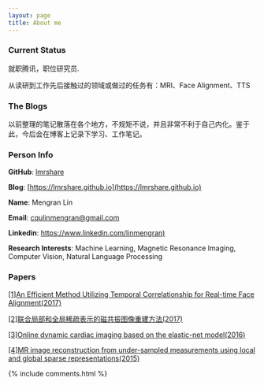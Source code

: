 ```yaml
---
layout: page
title: About me 
---
```


<h3> Current Status </h3>  

就职腾讯，职位研究员.

从读研到工作先后接触过的领域或做过的任务有：MRI、Face Alignment、TTS

<h3> The Blogs </h3>  

以前整理的笔记散落在各个地方，不规矩不说，并且非常不利于自己内化。鉴于此，今后会在博客上记录下学习、工作笔记。

<h3>Person Info </h3>

__GitHub__: [lmrshare](https://github.com/lmrshare)

__Blog__: [https://lmrshare.github.io](https://lmrshare.github.io)

__Name__: Mengran Lin

__Email__: cqulinmengran@gmail.com

__Linkedin__: [https://www.linkedin.com/linmengran)](https://www.linkedin.com/in/%E6%A2%A6%E7%84%B6-%E6%9E%97-6a5a78127/)

__Research Interests__: Machine Learning, Magnetic Resonance Imaging, Computer Vision, Natural Language Processing

<h3>Papers </h3>

[[1]An Efficient Method Utilizing Temporal Correlationship for Real-time Face Alignment(2017)](https://github.com/lmrshare/lmrshare.github.io/blob/master/papers/FGR2018.pdf)

[[2]联合局部和全局稀疏表示的磁共振图像重建方法(2017)](https://github.com/lmrshare/lmrshare.github.io/blob/master/papers/Global_and_Local.pdf)

[[3]Online dynamic cardiac imaging based on the elastic-net model(2016)](https://github.com/lmrshare/lmrshare.github.io/blob/master/papers/store-EN-1485088443-2860.pdf)

[[4]MR image reconstruction from under-sampled measurements using local and global sparse representations(2015)](https://github.com/lmrshare/lmrshare.github.io/blob/master/papers/UQ377192.pdf)




{% include comments.html %}

